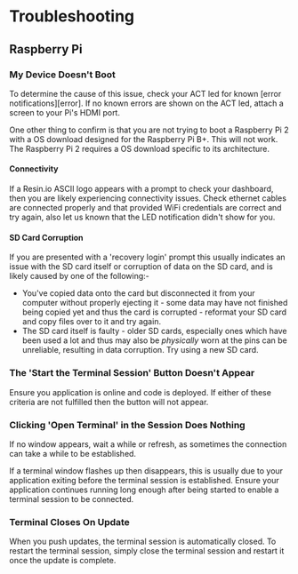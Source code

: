 # Troubleshooting

## Raspberry Pi

### My Device Doesn't Boot

To determine the cause of this issue, check your ACT led for known [error notifications][error]. If no known errors are shown on the ACT led, attach a screen to your Pi's HDMI port.

One other thing to confirm is that you are not trying to boot a Raspberry Pi 2 with a OS download designed for the Raspberry Pi B+. This will not work. The Raspberry Pi 2 requires a OS download specific to its architecture.

#### Connectivity

If a Resin.io ASCII logo appears with a prompt to check your dashboard, then you are likely experiencing connectivity issues. Check ethernet cables are connected properly and that provided WiFi credentials are correct and try again, also let us known that the LED notification didn't show for you.

#### SD Card Corruption

If you are presented with a 'recovery login' prompt this usually indicates an issue with the SD card itself or corruption of data on the SD card, and is likely caused by one of the following:-

* You've copied data onto the card but disconnected it from your computer without properly ejecting it - some data may have not finished being copied yet and thus the card is corrupted - reformat your SD card and copy files over to it and try again.
* The SD card itself is faulty - older SD cards, especially ones which have been used a lot and thus may also be *physically* worn at the pins can be unreliable, resulting in data corruption. Try using a new SD card.

### The 'Start the Terminal Session' Button Doesn't Appear

Ensure you application is online and code is deployed. If either of these criteria are not fulfilled then the button will not appear.

### Clicking 'Open Terminal' in the Session Does Nothing

If no window appears, wait a while or refresh, as sometimes the connection can take a while to be established.

If a terminal window flashes up then disappears, this is usually due to your application exiting before the terminal session is established. Ensure your application continues running long enough after being started to enable a terminal session to be connected.

### Terminal Closes On Update

When you push updates, the terminal session is automatically closed. To restart the terminal session, simply close the terminal session and restart it once the update is complete.

